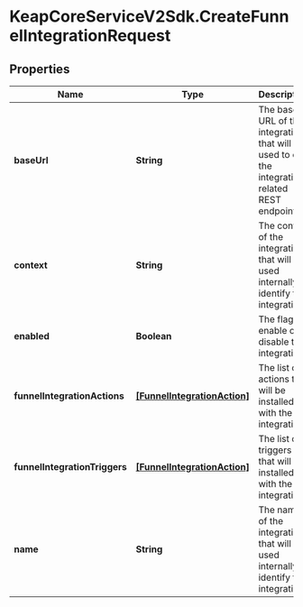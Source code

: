 # KeapCoreServiceV2Sdk.CreateFunnelIntegrationRequest

## Properties

Name | Type | Description | Notes
------------ | ------------- | ------------- | -------------
**baseUrl** | **String** | The base URL of the integration, that will be used to call the integration related REST endpoints. | [optional] 
**context** | **String** | The context of the integration, that will be used internally to identify the integration. | [optional] 
**enabled** | **Boolean** | The flag to enable or disable the integration. | [optional] 
**funnelIntegrationActions** | [**[FunnelIntegrationAction]**](FunnelIntegrationAction.md) | The list of actions that will be installed with the integration. | [optional] 
**funnelIntegrationTriggers** | [**[FunnelIntegrationAction]**](FunnelIntegrationAction.md) | The list of triggers that will be installed with the integration. | [optional] 
**name** | **String** | The name of the integration, that will be used internally to identify the integration. | [optional] 


